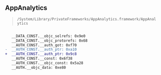 ## AppAnalytics

> `/System/Library/PrivateFrameworks/AppAnalytics.framework/AppAnalytics`

```diff

   __DATA_CONST.__objc_selrefs: 0x9e0
   __DATA_CONST.__objc_protorefs: 0x68
   __AUTH_CONST.__auth_got: 0xf70
-  __AUTH_CONST.__auth_ptr: 0xa10
+  __AUTH_CONST.__auth_ptr: 0x9c8
   __AUTH_CONST.__const: 0x6f38
   __AUTH_CONST.__objc_const: 0x5a28
   __AUTH.__objc_data: 0xe80

```
